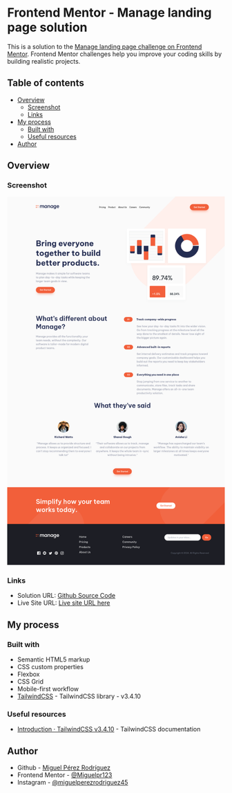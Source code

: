 # Frontend Mentor - Manage landing page solution

This is a solution to the [Manage landing page challenge on Frontend Mentor](https://www.frontendmentor.io/challenges/manage-landing-page-SLXqC6P5). Frontend Mentor challenges help you improve your coding skills by building realistic projects. 

## Table of contents

- [Overview](#overview)
  - [Screenshot](#screenshot)
  - [Links](#links)
- [My process](#my-process)
  - [Built with](#built-with)
  - [Useful resources](#useful-resources)
- [Author](#author)

## Overview

### Screenshot

![App Screenshot](./results/xl.png)

### Links

- Solution URL: [Github Source Code](https://github.com/Miguelpr123/frontendmentor/tree/master/manage-landing-page)
- Live Site URL: [Live site URL here](https://miguelpr123.github.io/frontendmentor/manage-landing-page)

## My process

### Built with

- Semantic HTML5 markup
- CSS custom properties
- Flexbox
- CSS Grid
- Mobile-first workflow
- [TailwindCSS](https://tailwindcss.com/) - TailwindCSS library - v3.4.10

### Useful resources

- [Introduction · TailwindCSS v3.4.10](https://tailwindcss.com/docs/installation) - TailwindCSS documentation

## Author

- Github - [Miguel Pérez Rodríguez](https://github.com/Miguelpr123)
- Frontend Mentor - [@Miguelpr123](https://www.frontendmentor.io/profile/Miguelpr123)
- Instagram - [@miguelperezrodriguez45](https://instagram.com/miguelperezrodriguez45)